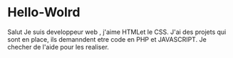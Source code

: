 # Hello-Wolrd
Salut 
Je suis developpeur web , j'aime HTMLet le CSS. J'ai des projets qui sont en place, ils demanndent etre code en PHP et JAVASCRIPT.
Je checher de l'aide pour les realiser. 
